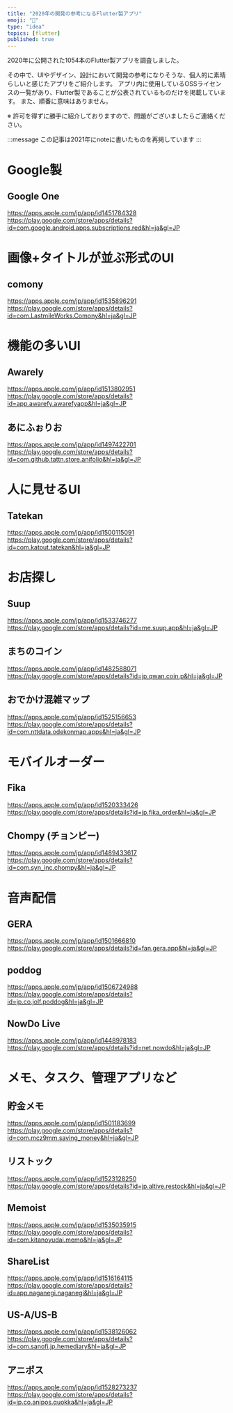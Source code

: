 ```yaml
---
title: "2020年の開発の参考になるFlutter製アプリ"
emoji: "📱"
type: "idea"
topics: [flutter]
published: true
---
```


2020年に公開された1054本のFlutter製アプリを調査しました。

その中で、UIやデザイン、設計において開発の参考になりそうな、個人的に素晴らしいと感じたアプリをご紹介します。
アプリ内に使用しているOSSライセンスの一覧があり、Flutter製であることが公表されているものだけを掲載しています。
また、順番に意味はありません。

※ 許可を得ずに勝手に紹介しておりますので、問題がございましたらご連絡ください。

:::message
この記事は2021年にnoteに書いたものを再掲しています
:::

# Google製
## Google One
https://apps.apple.com/jp/app/id1451784328
https://play.google.com/store/apps/details?id=com.google.android.apps.subscriptions.red&hl=ja&gl=JP

# 画像+タイトルが並ぶ形式のUI
## comony
https://apps.apple.com/jp/app/id1535896291
https://play.google.com/store/apps/details?id=com.LastmileWorks.Comony&hl=ja&gl=JP

# 機能の多いUI
## Awarely
https://apps.apple.com/jp/app/id1513802951
https://play.google.com/store/apps/details?id=app.awarefy.awarefyapp&hl=ja&gl=JP

## あにふぉりお
https://apps.apple.com/jp/app/id1497422701
https://play.google.com/store/apps/details?id=com.github.tattn.store.anifolio&hl=ja&gl=JP

# 人に見せるUI
## Tatekan
https://apps.apple.com/jp/app/id1500115091
https://play.google.com/store/apps/details?id=com.katout.tatekan&hl=ja&gl=JP

# お店探し
## Suup
https://apps.apple.com/jp/app/id1533746277
https://play.google.com/store/apps/details?id=me.suup.app&hl=ja&gl=JP

## まちのコイン
https://apps.apple.com/jp/app/id1482588071
https://play.google.com/store/apps/details?id=jp.qwan.coin.p&hl=ja&gl=JP

## おでかけ混雑マップ
https://apps.apple.com/jp/app/id1525156653
https://play.google.com/store/apps/details?id=com.nttdata.odekonmap.apps&hl=ja&gl=JP

# モバイルオーダー
## Fika
https://apps.apple.com/jp/app/id1520333426
https://play.google.com/store/apps/details?id=jp.fika_order&hl=ja&gl=JP

## Chompy (チョンピー)
https://apps.apple.com/jp/app/id1489433617
https://play.google.com/store/apps/details?id=com.syn_inc.chompy&hl=ja&gl=JP

# 音声配信
## GERA
https://apps.apple.com/jp/app/id1501666810
https://play.google.com/store/apps/details?id=fan.gera.app&hl=ja&gl=JP

## poddog
https://apps.apple.com/jp/app/id1506724988
https://play.google.com/store/apps/details?id=jp.co.jolf.poddog&hl=ja&gl=JP

## NowDo Live
https://apps.apple.com/jp/app/id1448978183
https://play.google.com/store/apps/details?id=net.nowdo&hl=ja&gl=JP

# メモ、タスク、管理アプリなど
## 貯金メモ
https://apps.apple.com/jp/app/id1501183699
https://play.google.com/store/apps/details?id=com.mcz9mm.saving_money&hl=ja&gl=JP

## リストック
https://apps.apple.com/jp/app/id1523128250
https://play.google.com/store/apps/details?id=jp.altive.restock&hl=ja&gl=JP

## Memoist
https://apps.apple.com/jp/app/id1535035915
https://play.google.com/store/apps/details?id=com.kitanoyudai.memo&hl=ja&gl=JP

## ShareList
https://apps.apple.com/jp/app/id1516164115
https://play.google.com/store/apps/details?id=app.naganegi.naganegi&hl=ja&gl=JP

## US-A/US-B
https://apps.apple.com/jp/app/id1538126062
https://play.google.com/store/apps/details?id=com.sanofi.jp.hemediary&hl=ja&gl=JP

## アニポス
https://apps.apple.com/jp/app/id1528273237
https://play.google.com/store/apps/details?id=jp.co.anipos.quokka&hl=ja&gl=JP